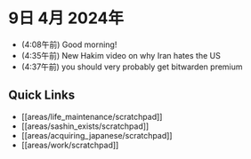 # 9日 4月 2024年
- (4:08午前) Good morning!
- (4:35午前) New Hakim video on why Iran hates the US
- (4:37午前) you should very probably get bitwarden premium


 



## Quick Links
- [[areas/life_maintenance/scratchpad]]
- [[areas/sashin_exists/scratchpad]]
- [[areas/acquiring_japanese/scratchpad]]
- [[areas/work/scratchpad]]
